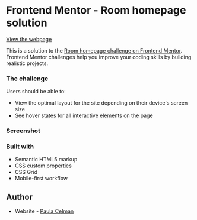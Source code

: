 # Frontend Mentor - Room homepage solution
[View the webpage](https://room-frontendmentor.vercel.app/)

This is a solution to the [Room homepage challenge on Frontend Mentor](https://www.frontendmentor.io/challenges/room-homepage-BtdBY_ENq). Frontend Mentor challenges help you improve your coding skills by building realistic projects. 

### The challenge

Users should be able to:

- View the optimal layout for the site depending on their device's screen size
- See hover states for all interactive elements on the page

### Screenshot


### Built with

- Semantic HTML5 markup
- CSS custom properties
- CSS Grid
- Mobile-first workflow


## Author

- Website - [Paula Celman](https://portfolio-paulacelman.vercel.app/)

